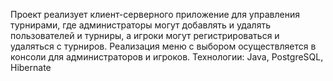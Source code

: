 Проект реализует клиент-серверного приложение для управления турнирами, где администраторы могут добавлять и удалять пользователей и турниры, а игроки могут регистрироваться и удаляться с турниров.
Реализация меню с выбором осуществляется в консоли для администраторов и игроков.
Технологии: 
 Java,  PostgreSQL, Hibernate
